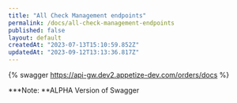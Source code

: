 ```yaml
---
title: "All Check Management endpoints"
permalink: /docs/all-check-management-endpoints
published: false
layout: default
createdAt: "2023-07-13T15:10:59.852Z"
updatedAt: "2023-09-12T13:13:36.817Z"
---
```



{% swagger https://api-gw.dev2.appetize-dev.com/orders/docs %}



**\*Note:  **ALPHA Version of Swagger
